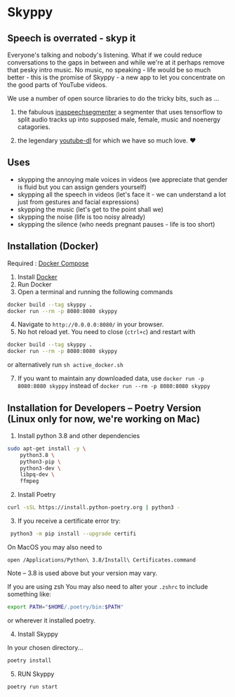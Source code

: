 # Skyppy

## Speech is overrated - skyp it

Everyone's talking and nobody's listening. What if we could reduce conversations to the gaps in between and while we're at it perhaps remove that pesky intro music. No music, no speaking - life would be so much better - this is the promise of Skyppy - a new app to let you concentrate on the good parts of YouTube videos.

We use a number of open source libraries to do the tricky bits, such as ...

1. the fabulous [inaspeechsegmenter](https://github.com/ina-foss/inaSpeechSegmenter) a segmenter that uses tensorflow to split audio tracks up into supposed male, female, music and noenergy catagories.

2. the legendary [youtube-dl](https://github.com/ytdl-org/youtube-dl) for which we have so much love. ♥️

## Uses

- skypping the annoying male voices in videos (we appreciate that gender is fluid but you can assign genders yourself)
- skypping all the speech in videos (let's face it - we can understand a lot just from gestures and facial expressions)
- skypping the music (let's get to the point shall we)
- skypping the noise (life is too noisy already)
- skypping the silence (who needs pregnant pauses - life is too short)

## Installation (Docker)

Required : [Docker Compose](https://docs.docker.com/compose/install/)

1. Install [Docker](https://docs.docker.com/get-docker/)
2. Run Docker
3. Open a terminal and running the following commands

```bash
docker build --tag skyppy .
docker run --rm -p 8080:8080 skyppy
```

4. Navigate to `http://0.0.0.0:8080/` in your browser.
5. No hot reload yet. You need to close (`ctrl+c`) and restart with

```bash
docker build --tag skyppy .
docker run --rm -p 8080:8080 skyppy
```

or alternatively run `sh active_docker.sh`

7. If you want to maintain any downloaded data, use `docker run -p 8080:8080 skyppy` instead of `docker run --rm -p 8080:8080 skyppy`

## Installation for Developers – Poetry Version (Linux only for now, we're working on Mac)

1. Install python 3.8 and other dependencies

```bash
sudo apt-get install -y \
    python3.8 \
    python3-pip \
    python3-dev \
    libpq-dev \
    ffmpeg
```

2. Install Poetry

```bash
curl -sSL https://install.python-poetry.org | python3 -
```

3. If you receive a certificate error try:

```bash
 python3 -m pip install --upgrade certifi
```

On MacOS you may also need to

```
open /Applications/Python\ 3.8/Install\ Certificates.command
```

Note – 3.8 is used above but your version may vary.

If you are using zsh You may also need to alter your `.zshrc` to include something like:

```bash
export PATH="$HOME/.poetry/bin:$PATH"
```

or wherever it installed poetry.

4. Install Skyppy

In your chosen directory...

```bash
poetry install
```

5. RUN Skyppy

```bash
poetry run start
```
